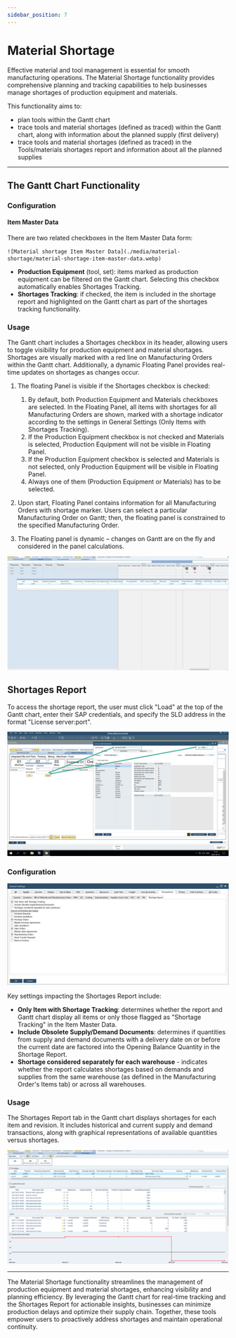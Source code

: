 ```yaml
---
sidebar_position: 7
---
```


# Material Shortage

Effective material and tool management is essential for smooth manufacturing operations. The Material Shortage functionality provides comprehensive planning and tracking capabilities to help businesses manage shortages of production equipment and materials.

This functionality aims to:

- plan tools within the Gantt chart
- trace tools and material shortages (defined as traced) within the Gantt chart, along with information about the planned supply (first delivery)
- trace tools and material shortages (defined as traced) in the Tools/materials shortages report and information about all the planned supplies

---

## The Gantt Chart Functionality

### Configuration

#### Item Master Data

There are two related checkboxes in the Item Master Data form:

    ![Material shortage Item Master Data](./media/material-shortage/material-shortage-item-master-data.webp)

- **Production Equipment** (tool, set): items marked as production equipment can be filtered on the Gantt chart. Selecting this checkbox automatically enables Shortages Tracking.
- **Shortages Tracking**: if checked, the item is included in the shortage report and highlighted on the Gantt chart as part of the shortages tracking functionality.

### Usage

The Gantt chart includes a Shortages checkbox in its header, allowing users to toggle visibility for production equipment and material shortages. Shortages are visually marked with a red line on Manufacturing Orders within the Gantt chart. Additionally, a dynamic Floating Panel provides real-time updates on shortages as changes occur.

1. The floating Panel is visible if the Shortages checkbox is checked:

    1. By default, both Production Equipment and Materials checkboxes are selected. In the Floating Panel, all items with shortages for all Manufacturing Orders are shown, marked with a shortage indicator according to the settings in General Settings (Only Items with Shortages Tracking).
    2. If the Production Equipment checkbox is not checked and Materials is selected, Production Equipment will not be visible in Floating Panel.
    3. If the Production Equipment checkbox is selected and Materials is not selected, only Production Equipment will be visible in Floating Panel.
    4. Always one of them (Production Equipment or Materials) has to be selected.
2. Upon start, Floating Panel contains information for all Manufacturing Orders with shortage marker. Users can select a particular Manufacturing Order on Gantt; then, the floating panel is constrained to the specified Manufacturing Order.
3. The Floating panel is dynamic – changes on Gantt are on the fly and considered in the panel calculations.

![Material Shortages Floating Panel](./media/material-shortage/material-shartages-floating-panel.webp)

## Shortages Report

To access the shortage report, the user must click "Load" at the top of the Gantt chart, enter their SAP credentials, and specify the SLD address in the format "License server:port".

![Shortage Report](./media/material-shortage/shortage-report.png)

### Configuration

![General Settings Shortage Report](./media/material-shortage/general-settings-shortage-report.webp)

Key settings impacting the Shortages Report include:

- **Only Item with Shortage Tracking**: determines whether the report and Gantt chart display all items or only those flagged as "Shortage Tracking" in the Item Master Data.
- **Include Obsolete Supply/Demand Documents**: determines if quantities from supply and demand documents with a delivery date on or before the current date are factored into the Opening Balance Quantity in the Shortage Report.
- **Shortage considered separately for each warehouse** - indicates whether the report calculates shortages based on demands and supplies from the same warehouse (as defined in the Manufacturing Order's Items tab) or across all warehouses.

### Usage

The Shortages Report tab in the Gantt chart displays shortages for each item and revision. It includes historical and current supply and demand transactions, along with graphical representations of available quantities versus shortages.

![Material Shortages Graph](./media/material-shortage/material-shortages-graph.webp)

---
The Material Shortage functionality streamlines the management of production equipment and material shortages, enhancing visibility and planning efficiency. By leveraging the Gantt chart for real-time tracking and the Shortages Report for actionable insights, businesses can minimize production delays and optimize their supply chain. Together, these tools empower users to proactively address shortages and maintain operational continuity.
